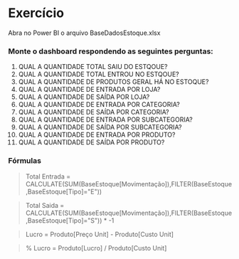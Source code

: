 # Exercício

Abra no Power BI o arquivo BaseDadosEstoque.xlsx

### Monte o dashboard respondendo as seguintes perguntas:

01) QUAL A QUANTIDADE TOTAL SAIU DO ESTQOUE?
02) QUAL A QUANTIDADE TOTAL ENTROU NO ESTQOUE?
03) QUAL A QUANTIDADE DE PRODUTOS GERAL HÁ NO ESTOQUE?
04) QUAL A QUANTIDADE DE ENTRADA POR LOJA?
05) QUAL A QUANTIDADE DE SAÍDA POR LOJA?
06) QUAL A QUANTIDADE DE ENTRADA POR CATEGORIA?
07) QUAL A QUANTIDADE DE SAÍDA POR CATEGORIA?
08) QUAL A QUANTIDADE DE ENTRADA POR SUBCATEGORIA?
09) QUAL A QUANTIDADE DE SAÍDA POR SUBCATEGORIA?
10) QUAL A QUANTIDADE DE ENTRADA POR PRODUTO?
11) QUAL A QUANTIDADE DE SAÍDA POR PRODUTO?


### Fórmulas

> Total Entrada = CALCULATE(SUM(BaseEstoque[Movimentação]),FILTER(BaseEstoque,BaseEstoque[Tipo]="E"))

> Total Saida = CALCULATE(SUM(BaseEstoque[Movimentação]),FILTER(BaseEstoque,BaseEstoque[Tipo]="S")) * -1

> Lucro = Produto[Preço Unit] - Produto[Custo Unit]

> % Lucro = Produto[Lucro] / Produto[Custo Unit]
